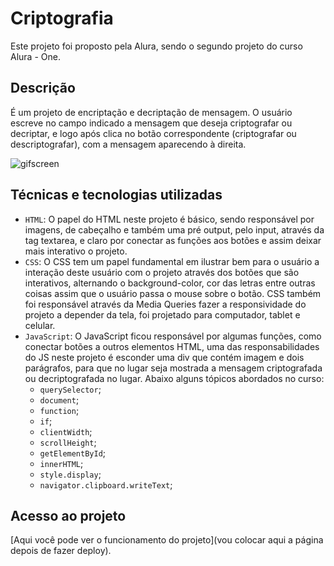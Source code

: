 # Criptografia
Este projeto foi proposto pela Alura, sendo o segundo projeto do curso Alura - One.
## Descrição
É um projeto de encriptação e decriptação de mensagem.
O usuário escreve no campo indicado a mensagem que deseja criptografar ou decriptar, e logo após clica no botão correspondente (criptografar ou descriptografar), com a mensagem aparecendo à direita.

![gifscreen](https://github.com/user-attachments/assets/646b0b8b-3331-43d8-8560-6ba91f8cd64c)

## Técnicas e tecnologias utilizadas

- `HTML`: O papel do HTML neste projeto é básico, sendo responsável por imagens, de cabeçalho e também uma pré output, pelo input, através da tag textarea, e claro por conectar as funções aos botões e assim deixar mais interativo o projeto.
- `CSS`: O CSS tem um papel fundamental em ilustrar bem para o usuário a interação deste usuário com o projeto através dos botões que são interativos, alternando o background-color, cor das letras entre outras coisas assim que o usuário passa o mouse sobre o botão. CSS também foi responsável através da Media Queries fazer a responsividade do projeto a depender da tela, foi projetado para computador, tablet e celular.
- `JavaScript`: O JavaScript ficou responsável por algumas funções, como conectar botões a outros elementos HTML, uma das responsabilidades do JS neste projeto é esconder uma div que contém imagem e dois parágrafos, para que no lugar seja mostrada a mensagem criptografada ou decriptografada no lugar. Abaixo alguns tópicos abordados no curso:
  - `querySelector`;
  - `document`;
  - `function`;
  - `if`;
  - `clientWidth`;
  - `scrollHeight`;
  - `getElementById`;
  - `innerHTML`;
  - `style.display`;
  - `navigator.clipboard.writeText`;
 
## Acesso ao projeto
[Aqui você pode ver o funcionamento do projeto](vou colocar aqui a página depois de fazer deploy).
